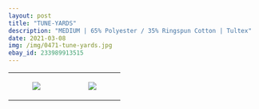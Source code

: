 ```yaml
---
layout: post
title: "TUNE-YARDS"
description: "MEDIUM | 65% Polyester / 35% Ringspun Cotton | Tultex"
date: 2021-03-08
img: /img/0471-tune-yards.jpg
ebay_id: 233989913515
---
```




<table style="width:100%;"><tr><td style="vertical-align:top;">
      <figure class="tmblr-full" data-orig-height="2048" data-orig-width="1365" data-orig-src="https://concertshirts.netlify.app/shirts/0471/0471-01.jpg"><img src="https://64.media.tumblr.com/ea671f37489af8053da14535f596a505/b2c511764bdbf0cb-56/s540x810/d5fa0bcf4b1d6e48fb4312fe75c8d5ac64e20c14.jpg" data-orig-height="2048" data-orig-width="1365" data-orig-src="https://concertshirts.netlify.app/shirts/0471/0471-01.jpg"/></figure></td>
    <td style="vertical-align:top;">
      <figure class="tmblr-full" data-orig-height="2048" data-orig-width="1365" data-orig-src="https://concertshirts.netlify.app/shirts/0471/0471-02.jpg"><img src="https://64.media.tumblr.com/4a74c6c8a4c93f6abf95276c6ebc2c45/b2c511764bdbf0cb-f9/s540x810/72d064431fcfab71f484abc45ece61b1c0d0ad9d.jpg" data-orig-height="2048" data-orig-width="1365" data-orig-src="https://concertshirts.netlify.app/shirts/0471/0471-02.jpg"/></figure></td>
  </tr></table>

